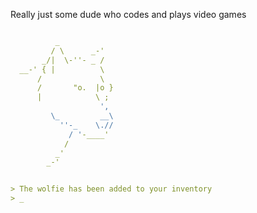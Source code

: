 Really just some dude who codes and plays video games


```yaml

          _
         / \      _-'
       _/|  \-''- _ /
  __-' { |          \
      /             \
      /       "o.  |o }
      |            \ ;
                    ',
         \_         __\
           ''-_    \.//
             / '-____'
            /
          _'
        _-'


> The wolfie has been added to your inventory
> _
```
